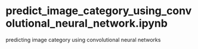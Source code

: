 # predict_image_category_using_convolutional_neural_network.ipynb
predicting image category using convolutional neural networks
